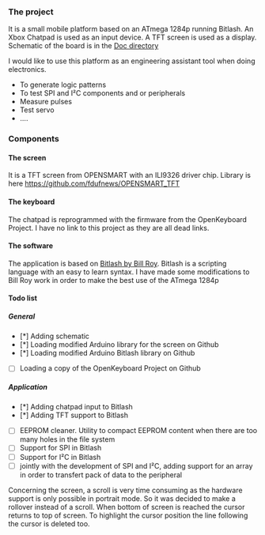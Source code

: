 ### The project

It is a small mobile platform based on an ATmega 1284p running Bitlash.
An Xbox Chatpad is used as an input device.
A TFT screen is used as a display.
Schematic of the board is in the [Doc directory](../Doc/1284_portable_V2.pdf)

I would like to use this platform as an engineering assistant tool when doing electronics.
* To generate logic patterns
* To test SPI and I²C components and or peripherals
* Measure pulses
* Test servo
* ....

### Components

#### The screen
It is a TFT screen from OPENSMART with an ILI9326 driver chip.
Library is here https://github.com/fdufnews/OPENSMART_TFT

#### The keyboard
The chatpad is reprogrammed with the firmware from the OpenKeyboard Project. I have no link to this project as they are all dead links.

#### The software
The application is based on [Bitlash by Bill Roy](https://github.com/billroy/bitlash/issues).
 Bitlash is a scripting language with an easy to learn syntax.
I have made some modifications to Bill Roy work in order to make the best use of the ATmega 1284p

#### Todo list
##### General
- [*] Adding schematic
- [*] Loading modified Arduino library for the screen on Github
- [*] Loading modified Arduino Bitlash library on Github
- [ ] Loading a copy of the OpenKeyboard Project on Github

##### Application
- [*] Adding chatpad input to Bitlash
- [*] Adding TFT support to Bitlash 
- [ ] EEPROM cleaner. Utility to compact EEPROM content when there are too many holes in the file system
- [ ] Support for SPI in Bitlash
- [ ] Support for I²C in Bitlash
- [ ] jointly with the development of SPI and I²C, adding support for an array in order to transfert pack of data to the peripheral

Concerning the screen, a scroll is very time consuming as the hardware support is only possible
 in portrait mode. So it was decided to make a rollover instead of a scroll. When bottom of screen
 is reached the cursor returns to top of screen. To highlight the cursor position the line following
 the cursor is deleted too.

